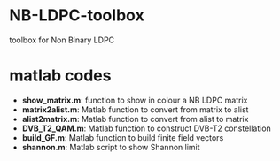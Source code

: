# NB-LDPC-toolbox
toolbox for Non Binary LDPC 
# matlab codes

* **show_matrix.m**: function to show in colour a NB LDPC matrix 
* **matrix2alist.m**: Matlab function to convert from matrix to alist 
* **alist2matrix.m**: Matlab function to convert from alist to matrix 
* **DVB_T2_QAM.m**: Matlab function to construct DVB-T2 constellation 
* **build_GF.m**: Matlab function to build finite field vectors 
* **shannon.m**: Matlab script to show Shannon limit 
